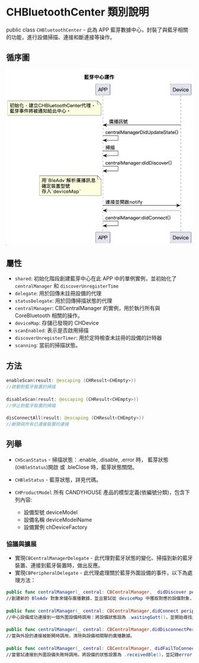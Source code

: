 # CHBluetoothCenter 類別說明

public class `CHBluetoothCenter` - 此為 APP 藍芽數據中心，封裝了與藍牙相關的功能，進行設備掃描、連接和斷連接等操作。

## 循序圖

<p align="left" >
  <img src="../src/imgs/bleCenter.png" alt="" title="">
</p>

## 屬性

- `shared`: 初始化階段創建藍芽中心在此 APP 中的單例實例，並初始化了 `centralManager` 和 `discoverUnregisterTime`
- `delegate`: 用於回傳未註冊設備的代理
- `statusDelegate`: 用於回傳掃描狀態的代理
- `centralManager`: CBCentralManager 的實例，用於執行所有與 CoreBluetooth 相關的操作。
- `deviceMap`: 存儲已發現的 CHDevice
- `scanEnabled`: 表示是否啟用掃描
- `discoverUnregisterTimer`: 用於定時檢查未註冊的設備的計時器
- `scanning`: 當前的掃描狀態。

## 方法

```swift
enableScan(result: @escaping (CHResult<CHEmpty>))
//啟動對藍牙裝置的掃描

disableScan(result: @escaping (CHResult<CHEmpty>))
//停止對藍牙裝置的掃描

disConnectAll(result: @escaping (CHResult<CHEmpty>))
//斷開與所有已連接裝置的連接
```

## 列舉

- `CHScanStatus` - 掃描狀態：.enable, .disable, .error 時， 藍芽狀態(`CHBleStatus`)開啟 或 .bleClose 時，藍芽狀態關閉。
- `CHBleStatus` - 藍芽狀態，詳見代碼。
- `CHProductModel` 所有 CANDYHOUSE 產品的模型定義(依編號分類)，包含下列內容:

  - 設備型號 deviceModel
  - 設備名稱 deviceModelName
  - 設備實例 chDeviceFactory

### 協議與擴展

- 實現`CBCentralManagerDelegate` - 此代理對藍牙狀態的變化、掃描到新的藍牙裝置、連接到藍牙裝置時，做出反應。
- 實現`CBPeripheralDelegate` - 此代理處理關於藍芽外圍設備的事件，以下為處理方法：

```Swift
public func centralManager(_ central: CBCentralManager,  didDiscover peripheral: CBPeripheral,dvertisementData: [String: Any],  rssi RSSI: NSNumber)
//創建新的 BleAdv 對象來儲存廣播數據，並且嘗試從 deviceMap 中獲取對應的設備對象，如果沒有找到，則創建一個新的設備對象。

public func centralManager(_ central: CBCentralManager,didConnect peripheral: CBPeripheral)
//中心設備成功連接到一個外圍設備時調用：將設備狀態設為 .waitingGatt()，並開始尋找此外圍設備的服務。

public func centralManager(_ central: CBCentralManager,didDisconnectPeripheral peripheral: CBPeripheral,error: Error?)
//當與外設的連接被斷開時調用，清除與設備相關聯的廣播數據。

public func centralManager(_ central: CBCentralManager, didFailToConnect peripheral: CBPeripheral, error: Error?)
//當嘗試連接到外圍設備失敗時調用。將設備的狀態設置為 .receivedBle()，並記錄error log。
```
